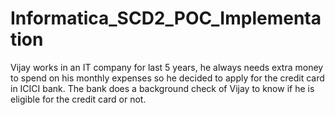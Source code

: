 # Informatica_SCD2_POC_Implementation
Vijay works in an IT company for last 5 years, he always needs extra money to spend on his monthly expenses so he decided to apply for the credit card in ICICI bank. The bank does a background check of Vijay to know if he is eligible for the credit card or not.
